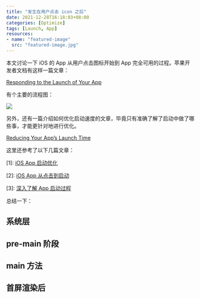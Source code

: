```yaml
---
title: "发生在用户点击 icon 之后"
date: 2021-12-28T16:18:03+08:00
categories: [Optimize]
tags: [Launch, App]
resources:
- name: "featured-image"
  src: "featured-image.jpg"
---
```


本文讨论一下 iOS 的 App 从用户点击图标开始到 App 完全可用的过程。苹果开发者文档有这样一篇文章：

[Responding to the Launch of Your App](https://developer.apple.com/documentation/uikit/app_and_environment/responding_to_the_launch_of_your_app?language=objc)

有个主要的流程图：

![](https://ryder-1252249141.cos.ap-shanghai.myqcloud.com/uPic/2021-12-28-GZXEUO.jpg)

另外，还有一篇介绍如何优化启动速度的文章，毕竟只有准确了解了启动中做了哪些事，才能更针对地进行优化。

[Reducing Your App’s Launch Time](https://developer.apple.com/documentation/xcode/reducing-your-app-s-launch-time)

这里还参考了以下几篇文章：

[1]: [iOS App 启动优化](https://www.jianshu.com/p/024b3d847fe0)

[2]: [iOS App 从点击到启动](https://www.jianshu.com/p/231b1cebf477)

[3]: [深入了解 App 启动过程](https://www.jianshu.com/p/e7a9e14205ac)

总结一下：

## 系统层

## pre-main 阶段

## main 方法

## 首屏渲染后

